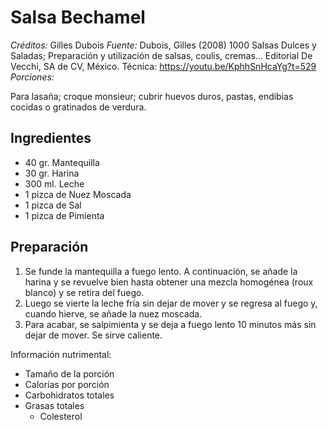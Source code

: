 # Salsa Bechamel

*Créditos:* Gilles Dubois
*Fuente:* Dubois, Gilles (2008) 1000 Salsas Dulces y Saladas; Preparación y utilización de salsas, coulis, cremas... Editorial De Vecchi, SA de CV, México.
Técnica: https://youtu.be/KphhSnHcaYg?t=529
	 *Porciones:*

Para lasaña; croque monsieur; cubrir huevos duros, pastas, endibias cocidas o gratinados de verdura. 
## Ingredientes

- 40 gr. Mantequilla
- 30 gr. Harina
- 300 ml. Leche
- 1 pizca de Nuez Moscada
- 1 pizca de Sal
- 1 pizca de Pimienta

## Preparación

1. Se funde la mantequilla a fuego lento. A continuación, se añade la harina y se revuelve bien hasta obtener una mezcla homogénea (roux blanco) y se retira del fuego.
2. Luego se vierte la leche fría sin dejar de mover y se regresa al fuego y, cuando hierve, se añade la nuez moscada.
3. Para acabar, se salpimienta y se deja a fuego lento 10 minutos más sin dejar de mover. Se sirve caliente.

Información nutrimental:

- Tamaño de la porción
- Calorías por porción
- Carbohidratos totales
- Grasas totales
  - Colesterol

